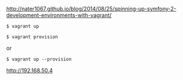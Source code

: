 http://nater1067.github.io/blog/2014/08/25/spinning-up-symfony-2-development-environments-with-vagrant/

```$ vagrant up```

```$ vagrant provision```

or

```$ vagrant up --provision```

http://192.168.50.4
